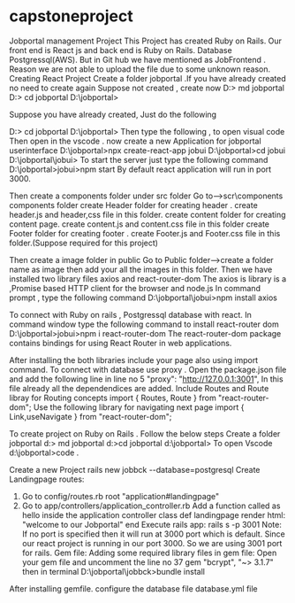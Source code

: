 # capstoneproject
Jobportal management Project
This Project has created Ruby on Rails. Our front end is React js and back end is Ruby on Rails. Database Postgressql(AWS).
But in Git hub we have mentioned as JobFrontend . Reason we are not able to upload the file due to some unknown reason. 
Creating React Project
Create a folder jobportal .If you have already created no need to create again
Suppose not created , create now
D:\> md jobportal
D:\> cd jobportal
D:\jobportal>

Suppose you have already created, Just do the following

D:\> cd jobportal
D:\jobportal> 
Then type the following , to open visual code
Then open in the vscode . 
now create a new Application for jobportal userinterface
D:\jobportal>npx create-react-app jobui
D:\jobportal>cd jobui
D:\jobportal\jobui>
To start the server just type the following command
D:\jobportal>jobui>npm start
By default react application will run in port 3000.

Then create a components folder under src folder
Go to-->scr\components
components folder 
create Header folder for creating header .
create header.js and header,css file in this folder.
create content folder for creating content page.
create content.js and content.css file in this folder
create Footer folder for creating footer .
create Footer.js and Footer.css file in this folder.(Suppose required for this project)

Then create a image folder in public
Go to Public folder-->create a folder name as image then add your all the images in this folder.
Then we have installed two library files axios and react-router-dom
The axios is library is a ,Promise based HTTP client for the browser and node.js
In command prompt , type the following command
D:\jobportal\jobui>npm install axios 
 
To connect with Ruby on rails , Postgressql database with react.
In command window type the following command to install react-router dom
D:\jobportal>jobui>npm i react-router-dom
The react-router-dom package contains bindings for using React Router in web applications. 

After installing the both libraries include your page also using import command.
To connect with database use proxy . 
Open the package.json file and add the following line in line no 5
"proxy": "http://127.0.0.1:3001",
In this file already all the dependendices are added.
Include Routes and Route libray for Routing concepts 
import {
     Routes, Route } from "react-router-dom";
Use the following library for navigating next page
import { Link,useNavigate } from "react-router-dom";



To create project on Ruby on Rails . Follow the below steps
Create a folder jobportal
d:\> md jobportal
d:\>cd jobportal
d:\jobportal>
To open Vscode
d:\jobportal>code .

Create a new Project
rails new jobbck --database=postgresql
Create Landingpage routes:
1. Go to config/routes.rb
	root "application#landingpage"
2. Go to app/controllers/application_controller.rb
	Add a function called as hello inside the application controller class
		 def landingpage
    			render html: "welcome to our Jobportal"
 		end
Execute rails app:
 rails s -p 3001
Note: If no port is specified then it will run at 3000 port which is default.
Since our react project is running in our port 3000. So we are using 3001 port for rails.
Gem file:
Adding some required library files in gem file:
Open your gem file and uncomment the line no 37 
gem "bcrypt", "~> 3.1.7"
 then in terminal 
D:\jobportal\jobbck>bundle install

After installing gemfile. configure the database file database.yml file
